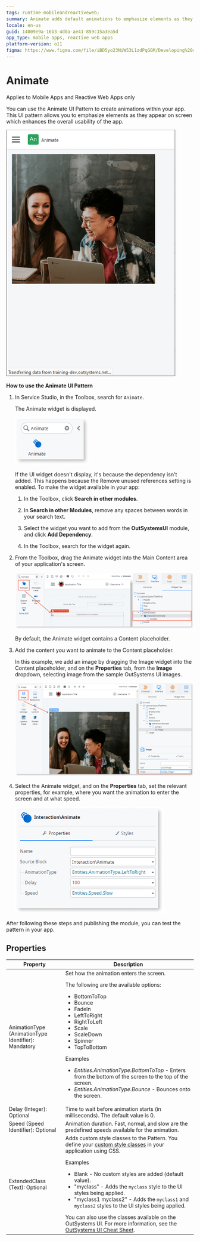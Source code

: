 ```yaml
---
tags: runtime-mobileandreactiveweb;  
summary: Animate adds default animations to emphasize elements as they appear on the screen.
locale: en-us
guid: 14009e9a-16b3-4d0a-ae41-859c15a3ea5d
app_type: mobile apps, reactive web apps
platform-version: o11
figma: https://www.figma.com/file/iBD5yo23NiW53L1zdPqGGM/Developing%20an%20Application?node-id=205:86
---
```


# Animate

<div class="info" markdown="1">

Applies to Mobile Apps and Reactive Web Apps only

</div>

You can use the Animate UI Pattern to create animations within your app. This UI pattern allows you to emphasize elements as they appear on screen which enhances the overall usability of the app.

![GIF demonstrating a default animation effect in an app](images/animation.gif "Example of default animation")

**How to use the Animate UI Pattern**

1. In Service Studio, in the Toolbox, search for `Animate`.

    The Animate widget is displayed.

    ![Screenshot showing the Animate widget in OutSystems Service Studio](images/animate-3-ss.png "Animate widget in Service Studio")

    If the UI widget doesn't display, it's because the dependency isn't added. This happens because the Remove unused references setting is enabled. To make the widget available in your app:

    1. In the Toolbox, click **Search in other modules**.

    1. In **Search in other Modules**, remove any spaces between words in your search text.
    
    1. Select the widget you want to add from the **OutSystemsUI** module, and click **Add Dependency**. 
    
    1. In the Toolbox, search for the widget again.

1. From the Toolbox, drag the Animate widget into the Main Content area of your application's screen.

    ![Screenshot of dragging the Animate widget into the Main Content area in OutSystems Service Studio](images/animate-1-ss.png "Dragging Animate widget")

    By default, the Animate widget contains a Content placeholder.

1. Add the content you want to animate to the Content placeholder.

    In this example, we add an image by dragging the Image widget into the Content placeholder, and on the **Properties** tab, from the **Image** dropdown, selecting image from the sample OutSystems UI images.

    ![Screenshot of adding an image to the Content placeholder of the Animate widget in OutSystems Service Studio](images/animate-4-ss.png "Adding content to Animate widget")

1. Select the Animate widget, and on the **Properties** tab, set the relevant properties, for example, where you want the animation to enter the screen and at what speed.

    ![Screenshot of setting properties for the Animate widget in OutSystems Service Studio](images/animate-5-ss.png "Setting Animate widget properties")

After following these steps and publishing the module, you can test the pattern in your app.

## Properties

| Property                                            | Description                                                                                                                                                                                                                                                                                                                                                                                                                                                                                                                                                                                                            |
|-----------------------------------------------------|------------------------------------------------------------------------------------------------------------------------------------------------------------------------------------------------------------------------------------------------------------------------------------------------------------------------------------------------------------------------------------------------------------------------------------------------------------------------------------------------------------------------------------------------------------------------------------------------------------------------|
| AnimationType (AnimationType Identifier): Mandatory | Set how the animation enters the screen. <p>The following are the available options: <ul><li>BottomToTop</li> <li>Bounce</li><li>FadeIn</li><li>LeftToRight</li><li>RightToLeft</li><li>Scale</li><li>ScaleDown</li><li>Spinner</li><li>TopToBottom</li></ul></p> <p>Examples <ul><li>_Entities.AnimationType.BottomToTop_ - Enters from the bottom of the screen to the top of the screen.</li><li>_Entities.AnimationType.Bounce_ - Bounces onto the screen.</li></ul></p>                                                                                                                                           |
| Delay (Integer): Optional                           | Time to wait before animation starts (in milliseconds). The default value is 0.                                                                                                                                                                                                                                                                                                                                                                                                                                                                                                                                        |
| Speed (Speed Identifier): Optional                  | Animation duration. Fast, normal, and slow are the predefined speeds available for the animation.                                                                                                                                                                                                                                                                                                                                                                                                                                                                                                                      |
| ExtendedClass (Text): Optional                      | Adds custom style classes to the Pattern. You define your [custom style classes](../../../look-feel/css.md) in your application using CSS. <p>Examples <ul><li>Blank - No custom styles are added (default value).</li><li>"myclass" - Adds the ``myclass`` style to the UI styles being applied.</li><li>"myclass1 myclass2" - Adds the ``myclass1`` and ``myclass2`` styles to the UI styles being applied.</li></ul></p>You can also use the classes available on the OutSystems UI. For more information, see the [OutSystems UI Cheat Sheet](https://outsystemsui.outsystems.com/OutSystemsUIWebsite/CheatSheet). |
